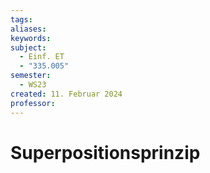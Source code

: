 ```yaml
---
tags: 
aliases: 
keywords: 
subject:
  - Einf. ET
  - "335.005"
semester:
  - WS23
created: 11. Februar 2024
professor:
---
```

 

# Superpositionsprinzip